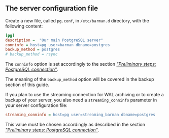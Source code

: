 ## The server configuration file

Create a new file, called `pg.conf`, in `/etc/barman.d` directory, with the following content:

``` ini
[pg]
description =  "Our main PostgreSQL server"
conninfo = host=pg user=barman dbname=postgres
backup_method = postgres
# backup_method = rsync
```

The `conninfo` option is set accordingly to the section _["Preliminary
steps: PostgreSQL connection"](#postgresql-connection)_.

The meaning of the `backup_method` option will be covered in the
backup section of this guide.

If you plan to use the streaming connection for WAL archiving or to
create a backup of your server, you also need a `streaming_conninfo`
parameter in your server configuration file:

``` ini
streaming_conninfo = host=pg user=streaming_barman dbname=postgres
```

This value must be chosen accordingly as described in the section
_["Preliminary steps: PostgreSQL connection"](#postgresql-connection)_.
